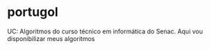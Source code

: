 # portugol
UC: Algoritmos do curso técnico em informática do Senac. Aqui vou  disponibilizar meus algoritmos
